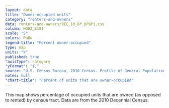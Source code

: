 ```yaml
---
layout: data
title: "Owner-occupied units"
category: "renters-and-owners"
data: renters-and-owners/DEC_10_DP_DPDP1.csv
column: HD02_S181
scale: "5"
colors: PuBu
legend-title: "Percent owner-occupied"
type: map
units: "%"
published: true
"axisType": category
"yFormat": "$,"
source: "U.S. Census Bureau, 2010 Census. Profile of General Population and Housing Characteristics."
notes: null
"chart-title": "Percent of units that are owner-occupied"
---
```


This map shows percentage of occupied units that are owned (as opposed to rented) by census tract. Data are from the 2010 Decennial Census.
